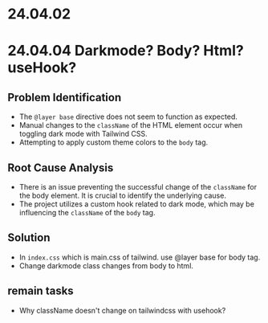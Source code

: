 # 24.04.02

# 24.04.04 Darkmode? Body? Html? useHook?

## Problem Identification

-   The `@layer base` directive does not seem to function as expected.
-   Manual changes to the `className` of the HTML element occur when toggling dark mode with Tailwind CSS.
-   Attempting to apply custom theme colors to the `body` tag.

## Root Cause Analysis

-   There is an issue preventing the successful change of the `className` for the body element. It is crucial to identify the underlying cause.
-   The project utilizes a custom hook related to dark mode, which may be influencing the `className` of the `body` tag.

## Solution

-   In `index.css` which is main.css of tailwind. use @layer base for body tag.
-   Change darkmode class changes from body to html.

## remain tasks

-   Why className doesn't change on tailwindcss with usehook?
